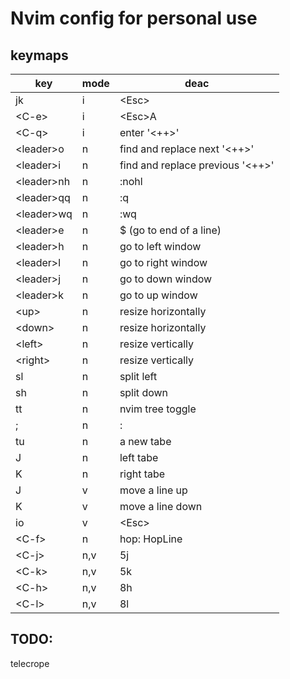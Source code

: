 # Nvim config for personal use

## keymaps

| key          | mode | deac                               |
|--------------|------|------------------------------------|
| jk           | i    | \<Esc\>                            |
| \<C-e\>      | i    | \<Esc\>A                           |
| \<C-q\>      | i    | enter '\<++\>'                     |
| \<leader\>o  | n    | find and replace next '\<++\>'     |
| \<leader\>i  | n    | find and replace previous '\<++\>' |
| \<leader\>nh | n    | :nohl                              |
| \<leader\>qq | n    | :q                                 |
| \<leader\>wq | n    | :wq                                |
| \<leader\>e  | n    | $ (go to end of a line)            |
| \<leader\>h  | n    | go to left window                  |
| \<leader\>l  | n    | go to right window                 |
| \<leader\>j  | n    | go to down window                  |
| \<leader\>k  | n    | go to up window                    |
| \<up\>       | n    | resize horizontally                |
| \<down\>     | n    | resize horizontally                |
| \<left\>     | n    | resize vertically                  |
| \<right\>    | n    | resize vertically                  |
| sl           | n    | split left                         |
| sh           | n    | split down                         |
| tt           | n    | nvim tree toggle                   |
| ;            | n    | :                                  |
| tu           | n    | a new tabe                         |
| J            | n    | left tabe                          |
| K            | n    | right tabe                         |
| J            | v    | move a line up                     |
| K            | v    | move a line down                   |
| io           | v    | \<Esc\>                            |
| \<C-f\>      | n    | hop: HopLine                       |
| \<C-j\>      | n,v  | 5j                                 |
| \<C-k\>      | n,v  | 5k                                 |
| \<C-h\>      | n,v  | 8h                                 |
| \<C-l\>      | n,v  | 8l                                 |

## TODO:

telecrope
